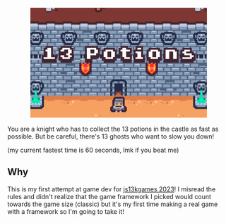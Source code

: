 <p align="center">
  <img src="promo400250.png" alt="Thirteen Potions">
</p>

You are a knight who has to collect the 13 potions in the castle as fast as possible. But be careful, there's 13 ghosts who want to slow you down!

(my current fastest time is 60 seconds, lmk if you beat me)

## Why

This is my first attempt at game dev for [js13kgames 2023](https://js13kgames.com/)! I misread the rules and didn't realize that the game framework I picked would count towards the game size (classic) but it's my first time making a real game with a framework so I'm going to take it!

